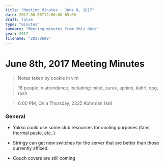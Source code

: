 ```yaml
---
title: "Meeting Minutes - June 8, 2017"
date: 2017-06-08T12:00:00-05:00
draft: false
type: "minutes"
summary: "Meeting minutes from this date"
year: 2017
filename: "20170608"
---
```


# June 8th, 2017 Meeting Minutes
> Notes taken by cookie in vim

> 18 people in attendance, including: mind, zurek, sphinx, kahrl, cpg, rush

> 6:00 PM, On a Thursday, 2225 Kohrman Hall

### General

- Yakko could use some club resources for cooling purposes (fans, thermal paste, etc..)

- Stringy can get new switches for the server that are better than those currently affixed.

- Couch covers are still coming
 

